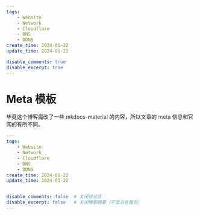 ```yaml
---
tags:
    - Website
    - Network
    - Cloudflare
    - DNS
    - DDNS
create_time: 2024-01-22
update_time: 2024-01-22

disable_comments: true
disable_excerpt: true
---
```


# Meta 模板

毕竟这个博客魔改了一些 mkdocs-material 的内容，所以文章的 meta 信息和官网的有所不同。

<!-- more -->

``` yaml
---
tags:
    - Website
    - Network
    - Cloudflare
    - DNS
    - DDNS
create_time: 2024-01-22
update_time: 2024-01-22


disable_comments: false  # 关闭评论区
disable_excerpt: false   # 关闭博客摘要（不显示在首页）
---
```